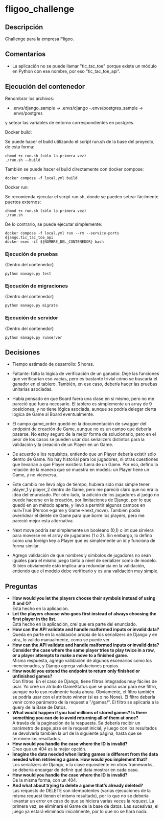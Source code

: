 # fligoo_challenge

## Descripción

Challenge para la empresa Fligoo.
 
## Comentarios

* La aplicación no se puede llamar "tic_tac_toe" porque existe un módulo en Python con ese nombre, por eso "tic_tac_toe_api".


## Ejecución del contenedor

Renombrar los archivos:

- .envs/django_sample -> .envs/django 
-.envs/postgres_sample -> .envs/postgres

y setear las variables de entorno correspondientes en postgres.

Docker build:

Se puede hacer el build utilizando el script run.sh de la base del proyecto, de esta forma:

```
chmod +x run.sh (sólo la primera vez)
./run.sh --build
```

También se puede hacer el build directamente con docker compose:

```
docker compose -f local.yml build
```

Docker run:

Se recomienda ejecutar el script run.sh, donde se pueden setear fácilmente puertos externos:

```
chmod +x run.sh (sólo la primera vez)
./run.sh
```

De lo contrario, se puede ejecutar simplemente:

```
docker compose -f local.yml run --rm --service-ports django.tic_tac_toe_api
docker exec -it ${NOMBRE_DEL_CONTENEDOR} bash
```

### Ejecución de pruebas

(Dentro del contenedor)

```
python manage.py test
```

### Ejecución de migraciones

(Dentro del contenedor)

```
python manage.py migrate
```

### Ejecución de servidor

(Dentro del contenedor)

```
python manage.py runserver
```


## Decisiones

* Tiempo estimado de desarrollo: 5 horas.

* Faltante: falta la lógica de verificación de un ganador. Dejé las funciones que verificarían eso vacías, pero es bastante trivial cómo se buscaría el ganador en el tablero. También, en ese caso, debería hacer las pruebas unitarias asociadas.

* Había pensado en que Board fuera una clase en sí mismo, pero no me pareció que fuera necesario. El tablero es simplemente un array de 9 posiciones, y no tiene lógica asociada, aunque se podría delegar cierta lógica de Game al Board eventualmente.

* El campo game_order quedó en la documentación de swagger del endpoint de creación de Game, aunque no es un campo que debería pasarse. No estoy seguro de la mejor forma de solucionarlo, pero en el peor de los casos se pueden usar dos serializers distintos para la validación y la creación de un Player en un Game.

* De acuerdo a los requisitos, entiendo que un Player debería existir sólo dentro de Game. No hay historial para los jugadores, ni otras cuestiones que llevarían a que Player existiera fuera de un Game. Por eso, defino la relación de la manera que se muestra en models: un Player tiene un Game, y no viceversa.

* Este cambio me llevó algo de tiempo, hubiera sido más simple tener player_1 y player_2 dentro de Game, pero me pareció claro que no era la idea del enunciado. Por otro lado, la adición de los jugadores al juego no puede hacerse en la creación, por limitaciones de Django, por lo que quedó en un método aparte, y llevó a permitir algunos campos en null=True (Person->game y Game->next_move). También podía overridear el delete de Game para que borre los players, pero me pareció mejor esta alternativa.

* Next move podría ser simplemente un booleano (0,1) o int que sirviera para moverse en el array de jugadores (1 o 2). Sin embargo, lo defino como una foreign key a Player que es simplemente un id y funciona de forma similar.

* Agrego validación de que nombres y símbolos de jugadores no sean iguales para el mismo juego tanto a nivel de serializer como de modelo. Si bien obviamente esto implica una redundancia en la validación, entiendo que el modelo debe verificarlo y es una validación muy simple.
 

 ## Preguntas

* **How would you let the players choose their symbols instead of using X and O?**\
Está hecho en la aplicación.
* **Let the players choose who goes first instead of always choosing the first player in the list.**\
Está hecho en la aplicación, creí que era parte del enunciado.
* **How can the API validate and handle malformed inputs or invalid data?**\
Queda en parte en la validación propia de los serializers de Django y en otra, lo valido manualmente, como se puede ver.
* **How can the API validate and handle malformed inputs or invalid data? Consider the case where the same player tries to play twice in a row, or a player attempts to make a move to a finished game.**\
Misma respuesta, agrego validación de algunos escenarios como los mencionados, y Django agrega validaciones propias.
* **How would you extend the endpoint to return only finished or unfinished games?**\
Con filtros. En el caso de Django, tiene filtros integrados muy fáciles de usar. Yo creé un atributo GameStatus que se podría usar para ese filtro, aunque no lo uso realmente hasta ahora. Obviamente, el filtro también se podría usar con el atributo winner (si es o no None). El filtro debería venir como parámetro de la request a "/games/". El filtro se aplicaría a la query de la Base de Datos.
* **What would happen if you had millions of stored games? Is there something you can do to avoid returning all of them at once?**\
A través de la paginación de la respuesta. Se debería recibir un parámetro de page_size en la request inicial, y luego con los resultados se devolvería también la url de la siguiente página, hasta que se terminen los resultados. 
 * **How would you handle the case where the ID is invalid?**\
Creo que un 404 es la mejor opción.
* **Imagine the data needed when listing games is different from the data needed when retrieving a game. How would you implement that?**\
Los serializers de Django, o la clase equivalente en otros frameworks, se debería encargar de definir qué data mostrar en cada caso.
* **How would you handle the case where the ID is invalid?**\
De la misma forma, con un 404.
* **And what about trying to delete a game that’s already deleted?**\
Las requests de DELETE son idempotentes (varias ejecuciones de la misma request tienen el mismo resultado), por lo que no se debería levantar un error en caso de que se hiciera varias veces la request. La primera vez, se eliminará el Game de la base de datos. Las sucesivas, el juego ya estará eliminado inicialmente, por lo que no se hará nada.


 